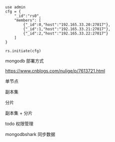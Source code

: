 
```
use admin
cfg = { 
    "_id":"rs0",
    "members": [  
        {"_id":0,"host":"192.165.33.20:27017"}, 
        {"_id":1,"host":"192.165.33.21:27017"}, 
        {"_id":2,"host":"192.165.33.22:27017"} 
    ]
}

rs.initiate(cfg)
```
mongodb 部署方式 

https://www.cnblogs.com/nulige/p/7613721.html 

单节点

副本集

分片


副本集 + 分片




todo 权限管理


mongodbshark 同步数据
